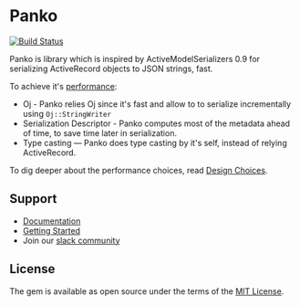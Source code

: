 # Panko

[![Build Status](https://travis-ci.org/yosiat/panko_serializer.svg?branch=master)](https://travis-ci.org/yosiat/panko_serializer)

Panko is library which is inspired by ActiveModelSerializers 0.9 for serializing ActiveRecord objects to JSON strings, fast.

To achieve it's [performance](https://yosiat.github.io/panko_serializer/performance.html):

* Oj - Panko relies Oj since it's fast and allow to to serialize incrementally using `Oj::StringWriter`
* Serialization Descriptor - Panko computes most of the metadata ahead of time, to save time later in serialization.
* Type casting — Panko does type casting by it's self, instead of relying ActiveRecord.

To dig deeper about the performance choices, read [Design Choices](https://yosiat.github.io/panko_serializer/design-choices.html).


Support
-------

- [Documentation](https://yosiat.github.io/panko_serializer)
- [Getting Started](https://yosiat.github.io/panko_serializer/getting-started.html)
- Join our [slack community](https://pankoserializer.herokuapp.com/)

License
-------

The gem is available as open source under the terms of the [MIT License](http://opensource.org/licenses/MIT).

